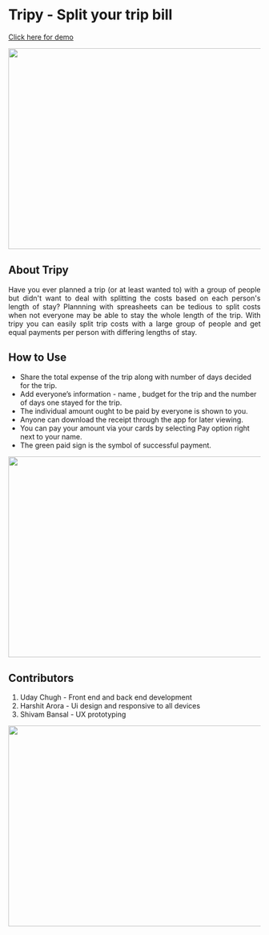 # Tripy - Split your trip bill

<a href="https://udaychugh.github.io/Trpiy/" target="_blank">Click here for demo</a>

<img src="https://raw.githubusercontent.com/udaychugh/show/main/images/tirpy1.PNG" height="400px" width="700px">

## About Tripy

<p align="justify">Have you ever planned a trip (or at least wanted to) with a group of people but didn't want to deal with splitting the costs based on each person's length of stay? Plannning with spreasheets can be tedious to split costs when not everyone may be able to stay the whole length of the trip.
With tripy you can easily split trip costs with a large group of people and get equal payments per person with differing lengths of stay.</p>

## How to Use

<ul>
  <li>Share the total expense of the trip along with number of days decided for the trip.</li>
  <li>Add everyone’s information -  name , budget for the trip and the number of days one stayed for the trip.</li>
  <li>The individual amount ought to be paid by everyone is shown to you.</li>
  <li>Anyone can download the receipt through the app for later viewing.</li>
  <li>You can pay your amount via your cards by selecting Pay option right next to your name.</li>
  <li>The green paid sign is the symbol of successful payment.</li>
</ul>

<img src="hhttps://raw.githubusercontent.com/udaychugh/show/main/images/tripy2.PNG" height="400px" width="700px">

## Contributors

1.	Uday Chugh - Front end and back end development <br>
2.	Harshit Arora - Ui design and responsive to all devices <br>
3.	Shivam Bansal - UX prototyping

<img src="hhttps://raw.githubusercontent.com/udaychugh/show/main/images/tripy6.PNG" height="400px" width="700px">




